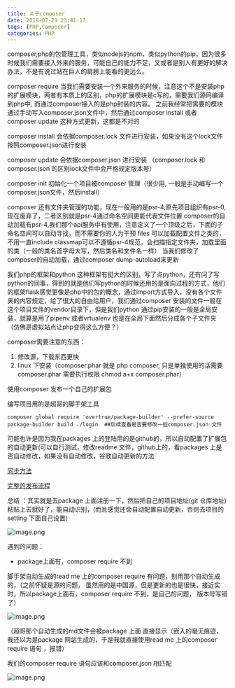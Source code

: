 ```yaml
---
title: 关于composer
date: 2018-07-29 23:41:17
tags: [PHP,Composer]
categories: PHP
---
```


composer,php的包管理工具，类似nodejs的npm，类似python的pip，因为很多时候我们需要接入外来的服务，可能自己的能力不足，又或者是别人有更好的解决办法，不是有说过站在巨人的肩膀上能看的更远么。

<!--more-->

composer require  当我们需要安装一个外来服务的时候，注意这个不是安装php的扩展模块，两者有本质上的区别，php的扩展模块是c写的，需要我们源码编译到php中, 而通过composer接入的是php封装的内容。 之前我经常把需要的模块通过手动写入composer.json文件中，然后通过composer install 或者 composer update 这种方式更新，这都是不对的

composer install  会依据composer.lock 文件进行安装，如果没有这个lock文件按照composer.json进行安装

composer update 会依据composer.json 进行安装
（composer.lock 和 composer.json 的区别lock文件中会严格规定版本号）

composer init 初始化一个项目被composer 管理（很少用, 一般是手动编写一个composer.json文件，然后install）

composer 还有文件夹管理的功能，现在一般用的是psr-4,原先项目组织有psr-0,现在废弃了，二者区别就是psr-4通过命名空间更能代表文件位置
composer的自动加载有psr-4,我们那个api服务中有使用，注意定义了一个顶级之后，下面的子命名空间可以自动寻找，而不需要你的人为干预
files 可以加载配置文件之类的，不用一直include
classmap可以不遵循psr-4规范，会扫描指定文件夹，加载里面的类（一般的类名首字母大写，然后类名和文件名一样）
当我们修改了composer的自动加载，通过composer dump-autoload来更新


我们php的框架和python 这种框架有挺大的区别，写了点python，还有问了写python的同事，得到的就是他们写python的时候还用的是面向过程的方式，他们的框架flask感觉更像是php中的包的概念，通过import方式导入，没有各个文件夹的内容规定，给了很大的自由给用户，我们通过composer 安装的文件一般在这个项目文件的vendor目录下，但是我们python 通过pip安装的一般是全局安装，就算是用了pipenv 或者vrtualenv 也是在全局下面然后分成各个子文件夹（仿佛是虚拟站点让php变得这么方便？）

composer需要注意的东西：
1. 修改源，下载东西更快
2. linux 下安装（composer.phar 就是 php composer, 只是单独使用的话需要composer.phar 需要执行权限 chmod a+x composer.phar）






使用composer 发布一个自己的扩展包

编写项目用的是超哥的脚手架工具

```
composer global require 'overtrue/package-builder' --prefer-source
package-builder build ./login  ##后续查看是否要修改一些composer.json 文件
```

 可能也许是因为我在packages 上的登陆用的是github的，所以自动配置了扩展包的自动更新(可以自行测试，修改readme 文件，github上的，看packages 上是否自动修改，如果没有自动修改，谷歌自动更新的方法

[同步方法](https://blog.csdn.net/whq19890827/article/details/79705531)

[完整的发布流程](https://juejin.im/post/599fc579f265da24934b0599)

总结 ：其实就是去package 上面注册一下，然后把自己的项目地址(git 仓库地址)粘贴上去就好了，能自动识别，(而且感觉还会自动配置自动更新，否则去项目的setting 下面自己设置)

![image.png](https://upload-images.jianshu.io/upload_images/5525740-b8ddcd6346bbbb81.png?imageMogr2/auto-orient/strip%7CimageView2/2/w/1240)

遇到的问题：

- package上面有，composer require 不到

脚手架自动生成的read me 上的composer require 有问题，别用那个自动生成的，（之前怀疑是源的问题， 虽然用的是中国源，但是更新的也是很快，接近实时，所以package上面有，composer require 不到，是自己的问题， 版本号写错了）

![image.png](https://upload-images.jianshu.io/upload_images/5525740-ce7ee7dc1295cbcc.png?imageMogr2/auto-orient/strip%7CimageView2/2/w/1240)

（超哥那个自动生成的md文件会被package 上面 直接显示（嵌入的毫无痕迹，我还以为是package 网站生成的，于是我就直接使用read me 上的composer require 语句 ，报错）

我们的composer require 语句应该和composer.json 相匹配

![image.png](https://upload-images.jianshu.io/upload_images/5525740-e99668cadcfe2849.png?imageMogr2/auto-orient/strip%7CimageView2/2/w/1240)